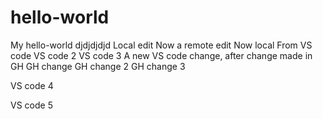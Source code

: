 # hello-world
My hello-world
djdjdjdjd
Local edit
Now a remote edit
Now local
From VS code
VS code 2
VS code 3
A new VS code change, after change made in GH
GH change
GH change 2
GH change 3

VS code 4

VS code 5

